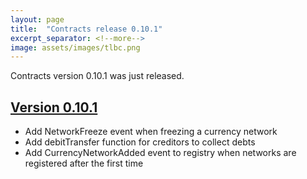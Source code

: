 ```yaml
---
layout: page
title:  "Contracts release 0.10.1"
excerpt_separator: <!--more-->
image: assets/images/tlbc.png
---
```


Contracts version 0.10.1 was just released.
<!--more-->
## [Version 0.10.1](https://github.com/trustlines-protocol/contracts/releases/tag/0.10.1)

- Add NetworkFreeze event when freezing a currency network
- Add debitTransfer function for creditors to collect debts
- Add CurrencyNetworkAdded event to registry when networks are registered after the first time
